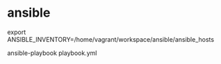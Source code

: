 # ansible

export ANSIBLE_INVENTORY=/home/vagrant/workspace/ansible/ansible_hosts

ansible-playbook playbook.yml
